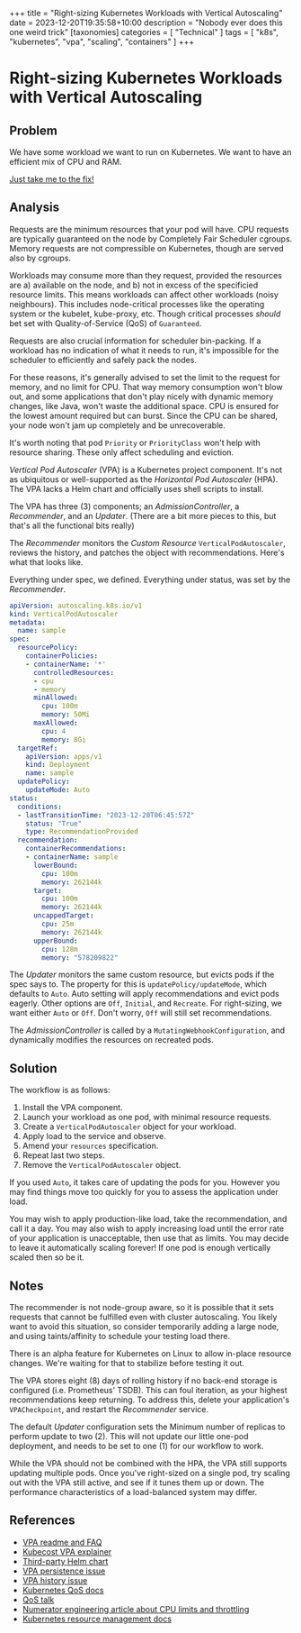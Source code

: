 +++
title = "Right-sizing Kubernetes Workloads with Vertical Autoscaling"
date = 2023-12-20T19:35:58+10:00
description = "Nobody ever does this one weird trick"
[taxonomies]
categories = [ "Technical" ]
tags = [ "k8s", "kubernetes", "vpa", "scaling", "containers" ]
+++

# Right-sizing Kubernetes Workloads with Vertical Autoscaling

## Problem

We have some workload we want to run on Kubernetes.
We want to have an efficient mix of CPU and RAM.

[Just take me to the fix!](#solution)

## Analysis

Requests are the minimum resources that your pod will have.
CPU requests are typically guaranteed on the node by Completely Fair Scheduler cgroups.
Memory requests are not compressible on Kubernetes, though are served also by cgroups.

Workloads may consume more than they request, provided the resources are a) available on the node, and b) not in excess of the specificied resource limits.
This means workloads can affect other workloads (noisy neighbours).
This includes node-critical processes like the operating system or the kubelet, kube-proxy, etc.
Though critical processes _should_ bet set with Quality-of-Service (QoS) of `Guaranteed`.

Requests are also crucial information for scheduler bin-packing.
If a workload has no indication of what it needs to run, it's impossible for the scheduler to efficiently and safely pack the nodes.

For these reasons, it's generally advised to set the limit to the request for memory, and no limit for CPU.
That way memory consumption won't blow out, and some applications that don't play nicely with dynamic memory changes, like Java, won't waste the additional space.
CPU is ensured for the lowest amount required but can burst.
Since the CPU can be shared, your node won't jam up completely and be unrecoverable.

It's worth noting that pod `Priority` or `PriorityClass` won't help with resource sharing.
These only affect scheduling and eviction.

_Vertical Pod Autoscaler_ (VPA) is a Kubernetes project component.
It's not as ubiquitous or well-supported as the _Horizontal Pod Autoscaler_ (HPA).
The VPA lacks a Helm chart and officially uses shell scripts to install.

The VPA has three (3) components; an _AdmissionController_, a _Recommender_, and an _Updater_.
(There are a bit more pieces to this, but that's all the functional bits really)

The _Recommender_ monitors the _Custom Resource_ `VerticalPodAutoscaler`, reviews the history, and patches the object with recommendations.
Here's what that looks like.

Everything under spec, we defined.
Everything under status, was set by the _Recommender_.

```yaml
apiVersion: autoscaling.k8s.io/v1
kind: VerticalPodAutoscaler
metadata:
  name: sample
spec:
  resourcePolicy:
    containerPolicies:
    - containerName: '*'
      controlledResources:
      - cpu
      - memory
      minAllowed:
        cpu: 100m
        memory: 50Mi
      maxAllowed:
        cpu: 4
        memory: 8Gi
  targetRef:
    apiVersion: apps/v1
    kind: Deployment
    name: sample
  updatePolicy:
    updateMode: Auto
status:
  conditions:
  - lastTransitionTime: "2023-12-20T06:45:57Z"
    status: "True"
    type: RecommendationProvided
  recommendation:
    containerRecommendations:
    - containerName: sample
      lowerBound:
        cpu: 100m
        memory: 262144k
      target:
        cpu: 100m
        memory: 262144k
      uncappedTarget:
        cpu: 25m
        memory: 262144k
      upperBound:
        cpu: 128m
        memory: "578209822"
```

The _Updater_ monitors the same custom resource, but evicts pods if the spec says to.
The property for this is `updatePolicy/updateMode`, which defaults to `Auto`.
Auto setting will apply recommendations and evict pods eagerly.
Other options are `Off`, `Initial`, and `Recreate`.
For right-sizing, we want either `Auto` or `Off`.
Don't worry, `Off` will still set recommendations.

The _AdmissionController_ is called by a `MutatingWebhookConfiguration`, and dynamically modifies the resources on recreated pods.

## Solution

The workflow is as follows:

1. Install the VPA component.
1. Launch your workload as one pod, with minimal resource requests.
1. Create a `VerticalPodAutoscaler` object for your workload.
1. Apply load to the service and observe.
1. Amend your `resources` specification.
1. Repeat last two steps.
1. Remove the `VerticalPodAutoscaler` object.

If you used `Auto`, it takes care of updating the pods for you.
However you may find things move too quickly for you to assess the application under load.

You may wish to apply production-like load, take the recommendation, and call it a day.
You may also wish to apply increasing load until the error rate of your application is unacceptable, then use that as limits.
You may decide to leave it automatically scaling forever!
If one pod is enough vertically scaled then so be it.

## Notes

The recommender is not node-group aware, so it is possible that it sets requests that cannot be fulfilled even with cluster autoscaling.
You likely want to avoid this situation, so consider temporarily adding a large node, and using taints/affinity to schedule your testing load there.

There is an alpha feature for Kubernetes on Linux to allow in-place resource changes.
We're waiting for that to stabilize before testing it out.

The VPA stores eight (8) days of rolling history if no back-end storage is configured (i.e. Prometheus' TSDB).
This can foul iteration, as your highest recommendations keep returning.
To address this, delete your application's `VPACheckpoint`, and restart the _Recommender_ service.

The default _Updater_ configuration sets the Minimum number of replicas to perform update to two (2).
This will not update our little one-pod deployment, and needs to be set to one (1) for our workflow to work.

While the VPA should not be combined with the HPA, the VPA still supports updating multiple pods.
Once you've right-sized on a single pod, try scaling out with the VPA still active, and see if it tunes them up or down.
The performance characteristics of a load-balanced system may differ.

## References

- [VPA readme and FAQ](https://github.com/kubernetes/autoscaler/blob/master/vertical-pod-autoscaler/README.md)
- [Kubecost VPA explainer](https://www.kubecost.com/kubernetes-autoscaling/kubernetes-vpa/)
- [Third-party Helm chart](https://github.com/cowboysysop/charts/tree/master/charts/vertical-pod-autoscaler)
- [VPA persistence issue](https://github.com/kubernetes/autoscaler/issues/4682#issuecomment-1384015090)
- [VPA history issue](https://github.com/kubernetes/autoscaler/issues/4476#issuecomment-981456744)
- [Kubernetes QoS docs](https://kubernetes.io/docs/concepts/workloads/pods/pod-qos/)
- [QoS talk](https://youtu.be/8-apJyr2gi0)
- [Numerator engineering article about CPU limits and throttling](https://www.numeratorengineering.com/requests-are-all-you-need-cpu-limits-and-throttling-in-kubernetes/)
- [Kubernetes resource management docs](https://kubernetes.io/docs/concepts/configuration/manage-resources-containers/)

